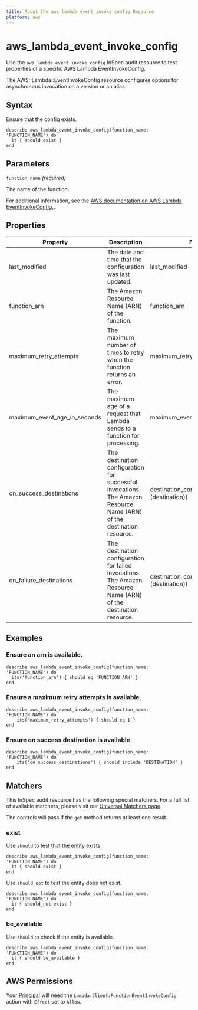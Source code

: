 ```yaml
---
title: About the aws_lambda_event_invoke_config Resource
platform: aws
---
```


# aws_lambda_event_invoke_config

Use the `aws_lambda_event_invoke_config` InSpec audit resource to test properties of a specific AWS Lambda EventInvokeConfig.

The AWS::Lambda::EventInvokeConfig resource configures options for asynchronous invocation on a version or an alias.

## Syntax

Ensure that the config exists.

    describe aws_lambda_event_invoke_config(function_name: 'FUNCTION_NAME') do
      it { should exist }
    end

## Parameters

`function_name` _(required)_

The name of the function.

For additional information, see the [AWS documentation on AWS Lambda EventInvokeConfig.](https://docs.aws.amazon.com/AWSCloudFormation/latest/UserGuide/aws-resource-lambda-eventinvokeconfig.html).

## Properties

| Property | Description | Field | 
| --- | --- | --- |
| last_modified | The date and time that the configuration was last updated. | last_modified |
| function_arn | The Amazon Resource Name (ARN) of the function. | function_arn |
| maximum_retry_attempts | The maximum number of times to retry when the function returns an error. | maximum_retry_attempts |
| maximum_event_age_in_seconds | The maximum age of a request that Lambda sends to a function for processing. | maximum_event_age_in_seconds |
| on_success_destinations | The destination configuration for successful invocations. The Amazon Resource Name (ARN) of the destination resource. | destination_config (on_success (destination)) |
| on_faliure_destinations | The destination configuration for failed invocations. The Amazon Resource Name (ARN) of the destination resource. | destination_config (on_failure (destination)) |

## Examples

### Ensure an arn is available.
    describe aws_lambda_event_invoke_config(function_name: 'FUNCTION_NAME') do
      its('function_arn') { should eq 'FUNCTION_ARN' }
    end

### Ensure a maximum retry attempts is available.
    describe aws_lambda_event_invoke_config(function_name: 'FUNCTION_NAME') do
        its('maximum_retry_attempts') { should eq 1 }
    end

### Ensure on success destination is available.
    describe aws_lambda_event_invoke_config(function_name: 'FUNCTION_NAME') do
        its('on_success_destinations') { should include 'DESTINATION' }
    end

## Matchers

This InSpec audit resource has the following special matchers. For a full list of available matchers, please visit our [Universal Matchers page](https://www.inspec.io/docs/reference/matchers/).

The controls will pass if the `get` method returns at least one result.

### exist

Use `should` to test that the entity exists.

    describe aws_lambda_event_invoke_config(function_name: 'FUNCTION_NAME') do
      it { should exist }
    end

Use `should_not` to test the entity does not exist.

    describe aws_lambda_event_invoke_config(function_name: 'FUNCTION_NAME') do
      it { should_not exist }
    end

### be_available

Use `should` to check if the entity is available.

    describe aws_lambda_event_invoke_config(function_name: 'FUNCTION_NAME') do
      it { should be_available }
    end

## AWS Permissions

Your [Principal](https://docs.aws.amazon.com/IAM/latest/UserGuide/intro-structure.html#intro-structure-principal) will need the `Lambda:Client:FunctionEventInvokeConfig` action with `Effect` set to `Allow`.